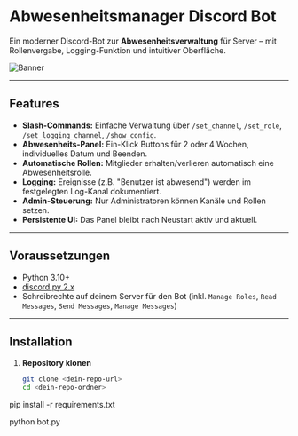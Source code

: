 # Abwesenheitsmanager Discord Bot

Ein moderner Discord-Bot zur **Abwesenheitsverwaltung** für Server – mit Rollenvergabe, Logging-Funktion und intuitiver Oberfläche.

![Banner](https://pbs.twimg.com/media/DtFE2_BX4AECJ8a.jpg:large)

---

## Features

- **Slash-Commands:** Einfache Verwaltung über `/set_channel`, `/set_role`, `/set_logging_channel`, `/show_config`.
- **Abwesenheits-Panel:** Ein-Klick Buttons für 2 oder 4 Wochen, individuelles Datum und Beenden.
- **Automatische Rollen:** Mitglieder erhalten/verlieren automatisch eine Abwesenheitsrolle.
- **Logging:** Ereignisse (z.B. "Benutzer ist abwesend") werden im festgelegten Log-Kanal dokumentiert.
- **Admin-Steuerung:** Nur Administratoren können Kanäle und Rollen setzen.
- **Persistente UI:** Das Panel bleibt nach Neustart aktiv und aktuell.

---

## Voraussetzungen

- Python 3.10+
- [discord.py 2.x](https://discordpy.readthedocs.io/en/stable/)
- Schreibrechte auf deinem Server für den Bot (inkl. `Manage Roles`, `Read Messages`, `Send Messages`, `Manage Messages`)

---

## Installation

1. **Repository klonen**  
   ```sh
   git clone <dein-repo-url>
   cd <dein-repo-ordner>


pip install -r requirements.txt


python bot.py